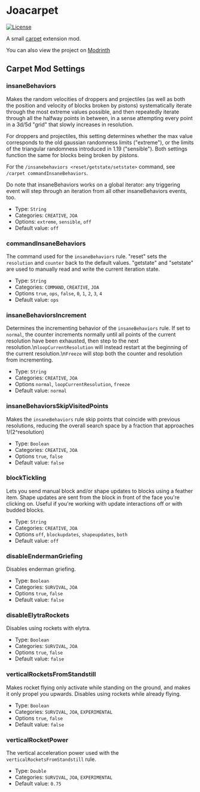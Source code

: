 # Joacarpet

[![License](https://img.shields.io/github/license/Fallen-Breath/fabric-mod-template.svg)](http://www.gnu.org/licenses/lgpl-3.0.html)

A small [carpet](https://github.com/gnembon/fabric-carpet) extension mod.

You can also view the project on [Modrinth](https://modrinth.com/mod/joacarpet)

## Carpet Mod Settings
### insaneBehaviors
Makes the random velocities of droppers and projectiles (as well as both the position and velocity of blocks broken by pistons) systematically iterate through the most extreme values possible, and then repeatedly iterate through all the halfway points in between, in a sense attempting every point in a 3d/5d "grid" that slowly increases in resolution.

For droppers and projectiles, this setting determines whether the max value corresponds to the old gaussian randomness limits (\"extreme\"), or the limits of the triangular randomness introduced in 1.19 (\"sensible\"). Both settings function the same for blocks being broken by pistons.

For the `/insanebehaviors <reset/getstate/setstate>` command, see `/carpet commandInsaneBehaviors`.

Do note that insaneBehaviors works on a global iterator: any triggering event will step through an iteration from all other insaneBehaviors events, too.

* Type: `String`
* Categories: `CREATIVE`, `JOA`
* Options: `extreme`, `sensible`, `off`
* Default value: `off`

### commandInsaneBehaviors
The command used for the `insaneBehaviors` rule.
\"reset\" sets the `resolution` and `counter` back to the default values. \"getstate\" and \"setstate\" are used to manually read and write the current iteration state.

* Type: `String`
* Categories: `COMMAND`, `CREATIVE`, `JOA`
* Options `true`, `ops`, `false`, `0`, `1`, `2`, `3`, `4`
* Default value: `ops`

### insaneBehaviorsIncrement
Determines the incrementing behavior of the `insaneBehaviors` rule. If set to `normal`, the counter increments normally until all points of the current resolution have been exhausted, then step to the next resolution.\n`loopCurrentResolution` will instead restart at the beginning of the current resolution.\n`Freeze` will stop both the counter and resolution from incrementing.

* Type: `String`
* Categories: `CREATIVE`, `JOA`
* Options `normal`, `loopCurrentResolution`, `freeze`
* Default value: `normal`

### insaneBehaviorsSkipVisitedPoints
Makes the `insaneBehaviors` rule skip points that coincide with previous resolutions, reducing the overall search space by a fraction that approaches 1/(2^resolution)

* Type: `Boolean`
* Categories: `CREATIVE`, `JOA`
* Options `true`, `false`
* Default value: `false`

### blockTickling
Lets you send manual block and/or shape updates to blocks using a feather item. Shape updates are sent from the block in front of the face you're clicking on. Useful if you're working with update interactions off or with budded blocks.

* Type: `String`
* Categories: `CREATIVE`, `JOA`
* Options `off`, `blockupdates`, `shapeupdates`, `both`
* Default value: `off`

### disableEndermanGriefing
Disables enderman griefing.

* Type: `Boolean`
* Categories: `SURVIVAL`, `JOA`
* Options `true`, `false`
* Default value: `false`

### disableElytraRockets
Disables using rockets with elytra.

* Type: `Boolean`
* Categories: `SURVIVAL`, `JOA`
* Options `true`, `false`
* Default value: `false`

### verticalRocketsFromStandstill
Makes rocket flying only activate while standing on the ground, and makes it only propel you upwards. Disables using rockets while already flying.

* Type: `Boolean`
* Categories: `SURVIVAL`, `JOA`, `EXPERIMENTAL`
* Options `true`, `false`
* Default value: `false`

### verticalRocketPower
The vertical acceleration power used with the `verticalRocketsFromStandstill` rule.

* Type: `Double`
* Categories: `SURVIVAL`, `JOA`, `EXPERIMENTAL`
* Default value: `0.75`